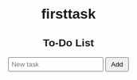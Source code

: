 # firsttask
<!DOCTYPE html>
<html>
<head>
  <title>Simple To-Do</title>
  <style>
    body { font-family: sans-serif; text-align: center; margin-top: 50px; }
    input { padding: 5px; }
    button { padding: 5px 10px; }
    li { margin: 5px 0; }
  </style>
</head>
<body>
  <h2>To-Do List</h2>
  <input id="task" type="text" placeholder="New task">
  <button onclick="addTask()">Add</button>
  <ul id="list"></ul>

  <script>
    function addTask() {
      let task = document.getElementById("task").value;
      if (task === "") return;
      let li = document.createElement("li");
      li.textContent = task;
      li.onclick = () => li.remove(); // Click to remove
      document.getElementById("list").appendChild(li);
      document.getElementById("task").value = "";
    }
  </script>
</body>
</html>

